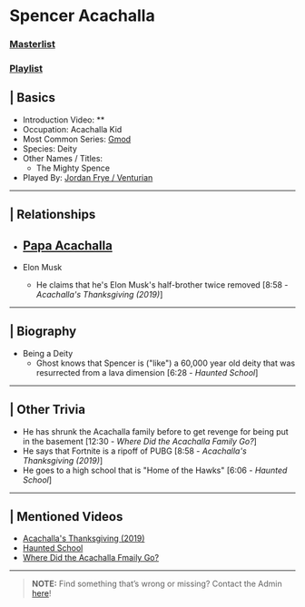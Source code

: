 # Spencer Acachalla  
### [Masterlist]()
### [Playlist]()

## | Basics  
- Introduction Video: **  
- Occupation: Acachalla Kid
- Most Common Series: [Gmod](6.Series/Gmod.md)  
- Species: Deity
- Other Names / Titles:   
  - The Mighty Spence  
- Played By: [Jordan Frye / Venturian](3.Siblings/3.1.Jordan-Frye-Venturian.md)  

----

## | Relationships  
- [**Papa Acachalla**](5.Characters/Papa_Acachalla.md)  
  - 

- Elon Musk
  - He claims that he's Elon Musk's half-brother twice removed [8:58 - *Acachalla's Thanksgiving (2019)*]

----

## | Biography  
- Being a Deity
  -  Ghost knows that Spencer is \("like") a 60,000 year old deity that was resurrected from a lava dimension [6:28 - *Haunted School*]  

----

## | Other Trivia  
- He has shrunk the Acachalla family before to get revenge for being put in the basement [12:30 - *Where Did the Acachalla Family Go?*]
- He says that Fortnite is a ripoff of PUBG [8:58 - *Acachalla's Thanksgiving (2019)*]
- He goes to a high school that is "Home of the Hawks" [6:06 - *Haunted School*]

----

## | Mentioned Videos
- [Acachalla's Thanksgiving \(2019)](https://youtu.be/dC5GT2mZNEk)
- [Haunted School](https://youtu.be/cV31R3z-P7M)
- [Where Did the Acachalla Fmaily Go?](https://youtu.be/rXysj4tKZmU)

----

> **NOTE:** Find something that’s wrong or missing? Contact the Admin [here](../chapter_2.md)!